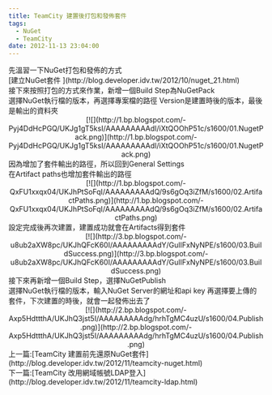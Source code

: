 ```yaml
---
title: TeamCity 建置後打包和發佈套件
tags:
  - NuGet
  - TeamCity
date: 2012-11-13 23:04:00
---
```


<div class="separator" style="clear: both; text-align: left;">先溫習一下NuGet打包和發佈的方式 </div>
<div class="separator" style="clear: both; text-align: left;">[建立NuGet套件 ](http://blog.developer.idv.tw/2012/10/nuget_21.html)</div>
<div class="separator" style="clear: both; text-align: left;">接下來按照打包的方式來作業，新增一個Build Step為NuGetPack</div>選擇NuGet執行檔的版本，再選擇專案檔的路徑
Version是建置時後的版本，最後是輸出的資料夾

<div class="separator" style="clear: both; text-align: center;">[![](http://1.bp.blogspot.com/-Pyj4DdHcPGQ/UKJg1gT5ksI/AAAAAAAAAdI/iXtQOOhP51c/s1600/01.NugetPack.png)](http://1.bp.blogspot.com/-Pyj4DdHcPGQ/UKJg1gT5ksI/AAAAAAAAAdI/iXtQOOhP51c/s1600/01.NugetPack.png)</div><div class="separator" style="clear: both; text-align: left;">因為增加了套件輸出的路徑，所以回到General Settings</div>在Artifact paths也增加套件輸出的路徑
<div class="separator" style="clear: both; text-align: center;">[![](http://1.bp.blogspot.com/-QxFU1xxqx04/UKJhPtSoFqI/AAAAAAAAAdQ/9s6gOq3iZfM/s1600/02.ArtifactPaths.png)](http://1.bp.blogspot.com/-QxFU1xxqx04/UKJhPtSoFqI/AAAAAAAAAdQ/9s6gOq3iZfM/s1600/02.ArtifactPaths.png)</div>
<div class="separator" style="clear: both; text-align: left;">設定完成後再次建置，建置成功就會在Artifacts得到套件</div><div class="separator" style="clear: both; text-align: center;">[![](http://3.bp.blogspot.com/-u8ub2aXW8pc/UKJhQFcK60I/AAAAAAAAAdY/GulIFxNyNPE/s1600/03.BuildSuccess.png)](http://3.bp.blogspot.com/-u8ub2aXW8pc/UKJhQFcK60I/AAAAAAAAAdY/GulIFxNyNPE/s1600/03.BuildSuccess.png)</div>
<div class="separator" style="clear: both; text-align: left;">接下來再新增一個Build Step，選擇NuGetPublish</div>選擇NuGet執行檔的版本，輸入NuGet Server的網址和api key
再選擇要上傳的套件，下次建置的時後，就會一起發佈出去了 
<div class="separator" style="clear: both; text-align: center;">[![](http://2.bp.blogspot.com/-Axp5HdttthA/UKJhQ3jst5I/AAAAAAAAAdg/hrhTgMC4uzU/s1600/04.Publish.png)](http://2.bp.blogspot.com/-Axp5HdttthA/UKJhQ3jst5I/AAAAAAAAAdg/hrhTgMC4uzU/s1600/04.Publish.png)</div>
<div class="separator" style="clear: both; text-align: left;">上一篇:[TeamCity 建置前先還原NuGet套件](http://blog.developer.idv.tw/2012/11/teamcity-nuget.html)</div><div class="separator" style="clear: both; text-align: left;">下一篇:[TeamCity 改用網域帳號LDAP登入](http://blog.developer.idv.tw/2012/11/teamcity-ldap.html)</div>